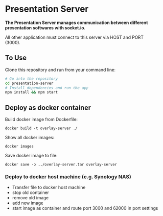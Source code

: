 # Presentation Server

**The Presentation Server manages communication between different presentation softwares with socket.io.**

All other application must connect to this server via HOST and PORT (3000).

## To Use

Clone this repository and run from your command line:

```bash
# Go into the repository
cd presentation-server
# Install dependencies and run the app
npm install && npm start
```

## Deploy as docker container
Build docker image from Dockerfile:

`docker build -t overlay-server ./`

Show all docker images:

`docker images`

Save docker image to file:

`docker save -o ../overlay-server.tar overlay-server`

### Deploy to docker host machine (e.g. Synology NAS)
* Transfer file to docker host machine
* stop old container
* remove old image
* add new image
* start image as container and route port 3000 and 62000 in port settings
